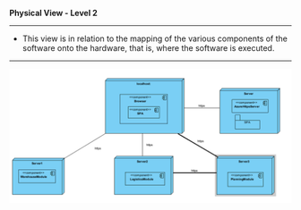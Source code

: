 **Physical View - Level 2**

----

* This view is in relation to the mapping of the various components of the software onto the hardware, that is, where the software is executed.

-----

![PV_Level2.svg](PV_Level2.PNG)
